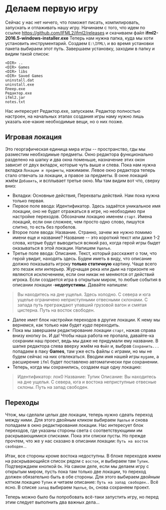 # Делаем первую игру

Сейчас у нас нет ничего, что поможет писать, компилировать, запускать и отлаживать нашу игру. Начинаем с того, что идем по ссылке https://github.com/IFML2/ifml2/releases и скачиваем файл **ifml2-2016.5-windows-installer.exe**
Теперь нам нужна папка, куда мы хоти установить инструментарий. Создаем ```E:\IFML\``` и во время установки пакета выбираем этот путь. Завершаем установку, заходим в папку и видим такой список:

```
<DIR> ..
<DIR> Games
<DIR> libs
<DIR> Saved Games
uninstall.dat
uninstall.exe
Плеер.exe
Редактор.exe
ifml2.jar
notes.txt
```

Нас интересует Редактор.exe, запускаем. Редактор полностью настроен, на начальных этапах создания игры наму нужно лишь указать кое-какие необходимые вещи, но о них позже.

## Игровая локация
Это георгафическая единица мира игры -- пространство, гды мы разместим необходимые предметы. Окно редактора функционально разделено на шапку и два окна поменьше, назначение этих окон зависит от двух вкладок, которые чуть выше и слева. Пока нам нужна вкладка ```Локации и предметы```, нажимаем. Левое окно редактора теперь стало отвечать за локации, а правое за предметы. В окне локаций жмём ```Добавить```, и всплывает третье окно. Мы там видим вот что, сверху вниз:
* Вкладки: Основные действия, Перехваты действий. Нам пока нужна только первая.
* Первое поле ввода: Идентификатор. Здесь задаётся уникальное имя локации, оно не будет отражаться в игре, но необходимо при настройке переходов. Обозначим локацию именем ```старт```. Имена локаций, если они сложнее, чем просто одно слово, пишутся слитно, то есть без пробелов.
* Второе поле ввода: Название. Странно, зачем же нужно помимо имени еще и название? Название -- это короткий текст или даже 1-2 слова, котрые будут выводиться всякий раз, когда герой игры быдет оказываться в этой локации. Напишем ```Ущелье```.
* Третье поле ввода: Описание. Текст, который расскажет о том, что герой увидит, находять здесь. Будем иметь в виду, что описание должно показывать игроку **только статичную** картину. Чаще всего это пезаж или интерьер. Журчащая река или дым на горизонте не являются исключением, если они никак не меняются от действий игрока. Если создается игра в открытым миром, то любые события в описании локации -**недопустимы**. Давайте напишем:
    
> Вы находитесь на дне ущелья. Здесь холодно.
> С севера и юга ущелье ограничено неприступными отвесными склонами.
> С запада путь преграждают упавший грузовой вагон и смятая цистерна.
> Путь на восток свободен.

* Далее имет блок настройки переходов в другие локации. К нему мы вернемся, как только нам будет _куда_ переходить.
* Пока мы завершаем редактирование локации ```старт```, нажав справа внизу кнопку ```Ок```. И да! Чтобы наша работа не пропала, давайте-ка сохраним наш проект, ведь мы даже не придумали ему название. В шапке редактора слева вверху жмём на ```Файл``` и, выбрав ```Сохранить...``` попадаем в паку **Games**, там уже есть файлы с играми, но мы не будем сейчас на них отвлекаться. Вводим имя нашей игры ```mygame```, а расширение ```ifml``` будет поставлено автоматически при сохранении.  
* Теперь, когда мы сохранились, создаем еще одну локацию:    
    
> Идентификатор: лок0
> Название: Тупик
> Описание: Вы находитесь на дне ущелья. 
> С севера, юга и востока неприступные отвесные склоны.
> Путь на запад свободен. 

## Переходы
Чтож, мы сделали целых две локации, теперь нужно сдеать переход между ними. Для этого двойным кликом выбираем ```Ущелье``` и снова попадаем в окно редактирования локации. Нас интересует блок переходов, где указаны стороны света с соответствующими им раскрывающимися списками. Пока эти списки пусты. Но прежде прочтем, что же у нас сказано в описании локации: ```Путь на восток свободен.```.

Итак, все стороны кроме востока недоступны. В блоке переходов жмем на раскрывающийся список рядом с ```восток```, и выбираем там ```Тупик```. Подтверждаем кнопкой ```Ок```. На самом деле, если мы делаем игру с открытым миром, пусть пока там только две локации, то переход должен обязательно быть в обе стороны. Для этого выбираем двойным клтком локацию ```Тупик``` и читаем описание: ```Путь на запад свободен.```. Всё ясно. В списке ```запад``` выбираем ```Ущелье```, ```Ок```, снова сохраняем проект.

Теперь можно было бы попробовать всё-таки запустить игру, но перед этим следует выполнить два важных дела...


